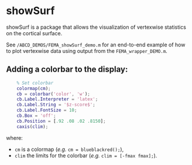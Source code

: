# showSurf

showSurf is a package that allows the visualization of vertexwise statistics on the cortical surface.

See `/ABCD_DEMOS/FEMA_showSurf_demo.m` for an end-to-end example of how to plot vertexwise data using output from the `FEMA_wrapper_DEMO.m`.

## Adding a colorbar to the display:

```matlab
    % Set colorbar
    colormap(cm);
    cb = colorbar('color', 'w');
    cb.Label.Interpreter = 'latex';
    cb.Label.String = '$z-score$';
    cb.Label.FontSize = 10;
    cb.Box = 'off';
    cb.Position = [.92 .08 .02 .8150];
    caxis(clim);
```
where:
- `cm` is a colormap (*e.g.* `cm = blueblackred();`), 
- `clim` the limits for the colorbar (*e.g.* `clim = [-fmax fmax];`).
